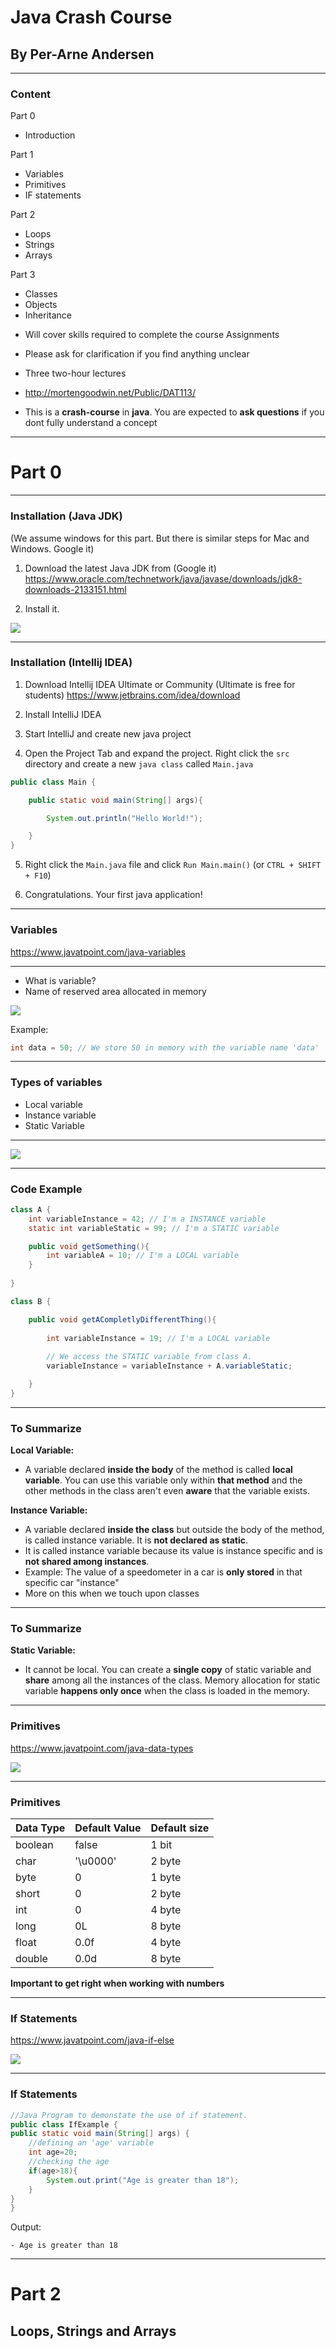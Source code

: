 # Java Crash Course
## By Per-Arne Andersen

---

<div class="row">

<div class="col-sm-6 left-align">

### Content
Part 0
- Introduction

Part 1
- Variables
- Primitives
- IF statements

Part 2
- Loops
- Strings
- Arrays

Part 3
- Classes
- Objects
- Inheritance
</div>

<div class="col-sm-6">

* Will cover skills required to complete the course Assignments

* Please ask for clarification if you find anything unclear

* Three two-hour lectures

* http://mortengoodwin.net/Public/DAT113/

* This is a **crash-course** in **java**. You are expected to **ask questions** if you dont fully understand a concept

</div>

</div>


---

# Part 0

---

### Installation (Java JDK)
(We assume windows for this part. But there is similar steps for Mac and Windows. Google it)

1. Download the latest Java JDK from (Google it)
https://www.oracle.com/technetwork/java/javase/downloads/jdk8-downloads-2133151.html

2. Install it.
<img src="https://www.guru99.com/images/java/1912211_install_javaimage3.jpg">

---

### Installation (Intellij IDEA)
1. Download Intellij IDEA Ultimate or Community (Ultimate is free for students) https://www.jetbrains.com/idea/download

2. Install IntelliJ IDEA

3. Start IntelliJ and create new java project

4. Open the Project Tab and expand the project. Right click the `src` directory and create a new `java class` called `Main.java`
```java
public class Main {

    public static void main(String[] args){

        System.out.println("Hello World!");

    }
}
```

5. Right click the `Main.java` file and click `Run Main.main()` (or `CTRL + SHIFT + F10`)

6. Congratulations. Your first java application!

---

### Variables
https://www.javatpoint.com/java-variables

---
- What is variable? <!-- .element: class="fragment"  -->
- Name of reserved area allocated in memory <!-- .element: class="fragment"  style="color:red"-->

![](https://static.javatpoint.com/core/images/variable.png) <!-- .element: class="fragment"  -->

Example: <!-- .element: class="fragment"  -->  
```java
int data = 50; // We store 50 in memory with the variable name 'data'
```  
<!-- .element: class="fragment"  -->  

---

### Types of variables

- Local variable
- Instance variable
- Static Variable

---

![](https://i.imgur.com/Lzp7Mxa.png)

---

### Code Example
```java
class A {
    int variableInstance = 42; // I'm a INSTANCE variable
    static int variableStatic = 99; // I'm a STATIC variable

    public void getSomething(){
        int variableA = 10; // I'm a LOCAL variable
    }
    
}

class B {

    public void getACompletlyDifferentThing(){
    
        int variableInstance = 19; // I'm a LOCAL variable
        
        // We access the STATIC variable from class A.
        variableInstance = variableInstance + A.variableStatic; 

    }
}
```


---

### To Summarize


<div class="fragment">

**Local Variable:** <!-- .element: class="left-align "  -->
- A variable declared **inside the body** of the method is called **local variable**. You can use this variable only within **that method** and the other methods in the class aren't even **aware** that the variable exists.

</div>

<div class="fragment">

**Instance Variable:** <!-- .element: class="left-align "  -->
- A variable declared **inside the class** but outside the body of the method, is called instance variable. It is **not declared as static**.
- It is called instance variable because its value is instance specific and is **not shared among instances**.
- Example: The value of a speedometer in a car is **only stored** in that specific car "instance"
- More on this when we touch upon classes
</div>

---

### To Summarize

**Static Variable:** <!-- .element: class="left-align "  -->
- It cannot be local. You can create a **single copy** of static variable and **share** among all the instances of the class. Memory allocation for static variable **happens only once** when the class is loaded in the memory.

---

### Primitives
https://www.javatpoint.com/java-data-types

![](https://static.javatpoint.com/images/java-data-types.png)

---

### Primitives

| Data Type | Default Value | Default size |
|-----------|---------------|--------------|
| boolean   | false         | 1 bit        |
| char      | '\u0000'      | 2 byte       |
| byte      | 0             | 1 byte       |
| short     | 0             | 2 byte       |
| int       | 0             | 4 byte       |
| long      | 0L            | 8 byte       |
| float     | 0.0f          | 4 byte       |
| double    | 0.0d          | 8 byte       |


**Important to get right when working with numbers**

---

### If Statements
https://www.javatpoint.com/java-if-else

![](https://static.javatpoint.com/images/core/if1.png)

---

### If Statements

```java
//Java Program to demonstate the use of if statement.  
public class IfExample {  
public static void main(String[] args) {  
    //defining an 'age' variable  
    int age=20;  
    //checking the age  
    if(age>18){  
        System.out.print("Age is greater than 18");  
    }  
}  
}  
```
Output:

    - Age is greater than 18

---

# Part 2

Loops, Strings and Arrays
---


